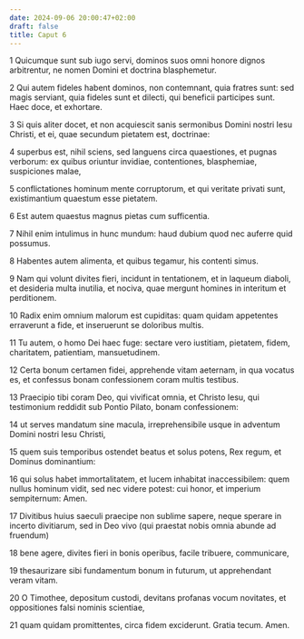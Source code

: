```yaml
---
date: 2024-09-06 20:00:47+02:00
draft: false
title: Caput 6
---
```





1 Quicumque sunt sub iugo servi, dominos suos omni honore dignos arbitrentur, ne nomen Domini et doctrina blasphemetur.

2 Qui autem fideles habent dominos, non contemnant, quia fratres sunt: sed magis serviant, quia fideles sunt et dilecti, qui beneficii participes sunt. Haec doce, et exhortare.

3 Si quis aliter docet, et non acquiescit sanis sermonibus Domini nostri Iesu Christi, et ei, quae secundum pietatem est, doctrinae:

4 superbus est, nihil sciens, sed languens circa quaestiones, et pugnas verborum: ex quibus oriuntur invidiae, contentiones, blasphemiae, suspiciones malae,

5 conflictationes hominum mente corruptorum, et qui veritate privati sunt, existimantium quaestum esse pietatem.

6 Est autem quaestus magnus pietas cum sufficentia.

7 Nihil enim intulimus in hunc mundum: haud dubium quod nec auferre quid possumus.

8 Habentes autem alimenta, et quibus tegamur, his contenti simus.

9 Nam qui volunt divites fieri, incidunt in tentationem, et in laqueum diaboli, et desideria multa inutilia, et nociva, quae mergunt homines in interitum et perditionem.

10 Radix enim omnium malorum est cupiditas: quam quidam appetentes erraverunt a fide, et inseruerunt se doloribus multis.

11 Tu autem, o homo Dei haec fuge: sectare vero iustitiam, pietatem, fidem, charitatem, patientiam, mansuetudinem.

12 Certa bonum certamen fidei, apprehende vitam aeternam, in qua vocatus es, et confessus bonam confessionem coram multis testibus.

13 Praecipio tibi coram Deo, qui vivificat omnia, et Christo Iesu, qui testimonium reddidit sub Pontio Pilato, bonam confessionem:

14 ut serves mandatum sine macula, irreprehensibile usque in adventum Domini nostri Iesu Christi,

15 quem suis temporibus ostendet beatus et solus potens, Rex regum, et Dominus dominantium:

16 qui solus habet immortalitatem, et lucem inhabitat inaccessibilem: quem nullus hominum vidit, sed nec videre potest: cui honor, et imperium sempiternum: Amen.

17 Divitibus huius saeculi praecipe non sublime sapere, neque sperare in incerto divitiarum, sed in Deo vivo (qui praestat nobis omnia abunde ad fruendum)

18 bene agere, divites fieri in bonis operibus, facile tribuere, communicare,

19 thesaurizare sibi fundamentum bonum in futurum, ut apprehendant veram vitam.

20 O Timothee, depositum custodi, devitans profanas vocum novitates, et oppositiones falsi nominis scientiae,

21 quam quidam promittentes, circa fidem exciderunt. Gratia tecum. Amen.

